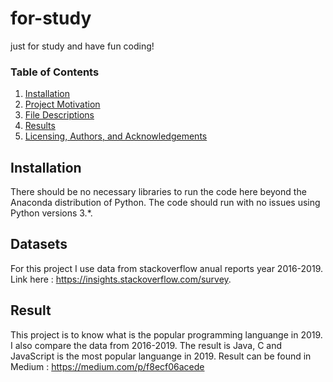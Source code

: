 # for-study
just for study and have fun coding!


### Table of Contents

1. [Installation](#installation)
2. [Project Motivation](#projectmotivation)
3. [File Descriptions](#filedescriptions)
4. [Results](#results)
5. [Licensing, Authors, and Acknowledgements](#licensingAuthorsAndAcknowledgements)

## Installation <a name="installation"></a>

There should be no necessary libraries to run the code here beyond the Anaconda distribution of Python.  The code should run with no issues using Python versions 3.*.

## Datasets <a name="datasets"></a>

For this project I use data from stackoverflow anual reports year 2016-2019. 
Link here : https://insights.stackoverflow.com/survey.


## Result <a name="result"></a>
This project is to know what is the popular programming languange in 2019.
I also compare the data from 2016-2019.
The result is Java, C and JavaScript is the most popular languange in 2019.
Result can be found in Medium : https://medium.com/p/f8ecf06acede


